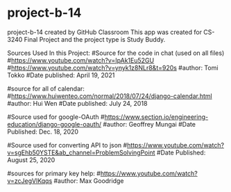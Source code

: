 # project-b-14
project-b-14 created by GitHub Classroom
This app was created for CS-3240 Final Project and the project type is Study Buddy.

Sources Used In this Project:
#Source for the code in chat (used on all files)
#https://www.youtube.com/watch?v=IpAk1Eu52GU
#https://www.youtube.com/watch?v=ynyk1z8NLr8&t=920s
#author: Tomi Tokko
#Date published: April 19, 2021

#source for all of calendar:
#https://www.huiwenteo.com/normal/2018/07/24/django-calendar.html
#author: Hui Wen
#Date published: July 24, 2018

#Source used for google-OAuth
#https://www.section.io/engineering-education/django-google-oauth/
#author: Geoffrey Mungai
#Date Published: Dec. 18, 2020

#Source used for converting API to json
#https://www.youtube.com/watch?v=sgEhb50YSTE&ab_channel=ProblemSolvingPoint
#Date Published: August 25, 2020

#sources for primary key help:
#https://www.youtube.com/watch?v=zcJegVlKqqs
#author: Max Goodridge
